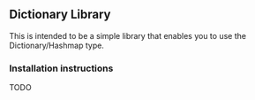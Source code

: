 Dictionary Library
---
This is intended to be a simple library that enables you to use the Dictionary/Hashmap type.

### Installation instructions
TODO